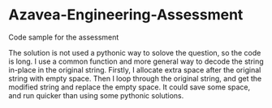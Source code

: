 # Azavea-Engineering-Assessment
Code sample for the assessment

The solution is not used a pythonic way to solove the question, so the code is long. I use a common function and more general way to decode the string in-place in the original string. Firstly, I allocate extra space after the original string with empty space. Then I loop through the original string, and get the modified string and replace the empty space. It could save some space, and run quicker than using some pythonic solutions.
